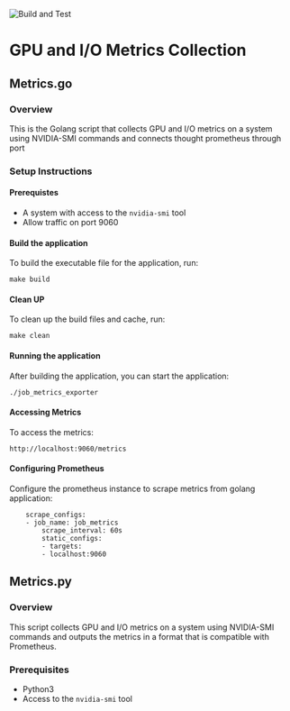 ![Build and Test](https://github.com/dstdev/job_metrics_exporter/actions/workflows/commit.yml/badge.svg)
# GPU and I/O Metrics Collection

## Metrics.go
### Overview
This is the Golang script that collects GPU and I/O metrics on a system using NVIDIA-SMI commands and connects thought prometheus through port 

### Setup Instructions
#### Prerequistes 
- A system with access to the `nvidia-smi` tool
- Allow traffic on port 9060

#### Build the application
To build the executable file for the application, run: 

```
make build
```

#### Clean UP
To clean up the build files and cache, run:

```
make clean
```
#### Running the application   
After building the application, you can start the application:
    
```
./job_metrics_exporter
```

#### Accessing Metrics
To access the metrics:

```
http://localhost:9060/metrics 
```
    
#### Configuring Prometheus
Configure the prometheus instance to scrape metrics from golang application:

```
    scrape_configs:
    - job_name: job_metrics
        scrape_interval: 60s
        static_configs:
        - targets:
        - localhost:9060
```

## Metrics.py
### Overview
This script collects GPU and I/O metrics on a system using NVIDIA-SMI commands and outputs the metrics in a format that is compatible with Prometheus.

### Prerequisites 
- Python3
- Access to the `nvidia-smi` tool
